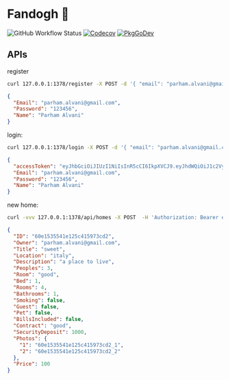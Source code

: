 # Fandogh :chestnut:

![GitHub Workflow Status](https://img.shields.io/github/workflow/status/cng-by-example/fandogh/ci?label=ci&logo=github&style=flat-square)
[![Codecov](https://img.shields.io/codecov/c/gh/cng-by-example/fandogh?logo=codecov&style=flat-square)](https://codecov.io/gh/cng-by-example/fandogh)
[![PkgGoDev](https://pkg.go.dev/badge/github.com/cng-by-example/fandogh)](https://pkg.go.dev/github.com/cng-by-example/fandogh)

## APIs

register

```sh
curl 127.0.0.1:1378/register -X POST -d '{ "email": "parham.alvani@gmail.com", "name": "Parham Alvani", "password": "123456" }' -H 'Content-Type: application/json'
```

```json
{
  "Email": "parham.alvani@gmail.com",
  "Password": "123456",
  "Name": "Parham Alvani"
}
```

login:

```sh
curl 127.0.0.1:1378/login -X POST -d '{ "email": "parham.alvani@gmail.com", "password": "123456" }' -H 'Content-Type: application/json'
```

```json
{
  "accessToken": "eyJhbGciOiJIUzI1NiIsInR5cCI6IkpXVCJ9.eyJhdWQiOiJ1c2VyIiwiZXhwIjoxNjI1MzU4MDQ1LCJqdGkiOiI4NTYxYzA4NC1kYzAxLTQ0ZmEtODEyZS05ZjNhZDJlNDcxNTAiLCJpYXQiOjE2MjUzNTQ0NDUsImlzcyI6ImZhbmRvZ2giLCJuYmYiOjE2MjUzNTQ0NDUsInN1YiI6InBhcmhhbS5hbHZhbmlAZ21haWwuY29tIn0.hUiEGqQxCSTQOFDPBypKkdI85q7TxSGENY6IwA2QR7E",
  "Email": "parham.alvani@gmail.com",
  "Password": "123456",
  "Name": "Parham Alvani"
}
```

new home:

```sh
curl -vvv 127.0.0.1:1378/api/homes -X POST  -H 'Authorization: Bearer eyJhbGciOiJIUzI1NiIsInR5cCI6IkpXVCJ9.eyJhdWQiOiJ1c2VyIiwiZXhwIjoxNjI1Mzc5MDE3LCJqdGkiOiI4NDRhMzQ4Yy03OGVjLTRlNTctODJhZi03YjU3NTNmNjk5ZjciLCJpYXQiOjE2MjUzNzU0MTcsImlzcyI6ImZhbmRvZ2giLCJuYmYiOjE2MjUzNzU0MTcsInN1YiI6InBhcmhhbS5hbHZhbmlAZ21haWwuY29tIn0.EZUWQ-sLP1ClA0vtK6vZEcQ4qf3ZaBm9VpFV6smEwUc' -F 'title=sweet' -F 'location=italy' -F 'description=a place to live' -F 'peoples=3' -F 'room=good' -F 'bed=single' -F 'rooms=4' -F'bathrooms=1' -F'contract=good' -F'price=100' -F'security_deposit=1000' -F'photos=1,2' -F'1=@1.png' -F'2=@2.png'
```

```json
{
  "ID": "60e1535541e125c415973cd2",
  "Owner": "parham.alvani@gmail.com",
  "Title": "sweet",
  "Location": "italy",
  "Description": "a place to live",
  "Peoples": 3,
  "Room": "good",
  "Bed": 1,
  "Rooms": 4,
  "Bathrooms": 1,
  "Smoking": false,
  "Guest": false,
  "Pet": false,
  "BillsIncluded": false,
  "Contract": "good",
  "SecurityDeposit": 1000,
  "Photos": {
    "1": "60e1535541e125c415973cd2_1",
    "2": "60e1535541e125c415973cd2_2"
  },
  "Price": 100
}
```
